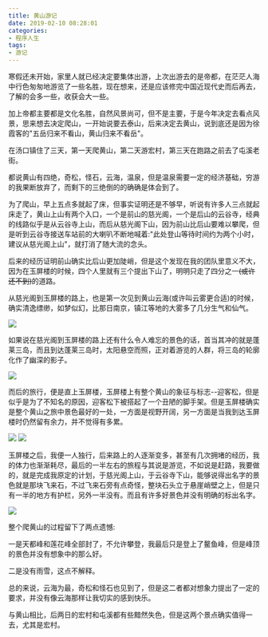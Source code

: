 ```yaml
---
title: 黄山游记
date: 2019-02-10 08:28:01
categories:
- 程序人生
tags:
- 游记
---
```


寒假还未开始，家里人就已经决定要集体出游，上次出游去的是帝都，在茫茫人海中行色匆匆地游览了一些名胜，现在想来，还是应该修完中国近现代史而后再去，了解的会多一些，收获会大一些。

加上帝都主要都是文化名胜，自然风景尚可，但不是主要，于是今年决定去看点风景，思来想去决定爬山，一开始说要去泰山，后来决定去黄山，说到底还是因为徐霞客的"五岳归来不看山，黄山归来不看岳"。

在汤口镇住了三天，第一天爬黄山，第二天游宏村，第三天在跑路之前去了屯溪老街。

都说黄山有四绝，奇松，怪石，云海，温泉，但是温泉需要一定的经济基础，穷游的我果断放弃了，而剩下的三绝倒的的确确是体会到了。

为了爬山，早上五点多就起了床，但事实证明还是不够早，听说有许多人三点就起床走了，黄山上山有两个入口，一个是前山的慈光阁，一个是后山的云谷寺，经典的线路似乎是从云谷寺上山，而后从慈光阁下山，因为前山比后山要难以攀爬，但是听到云谷寺接送车站前的大喇叭不断地喊着:"此处登山等待时间约为两个小时，建议从慈光阁上山"，就打消了随大流的念头。

后来的经历证明前山确实比后山更加陡峭，但是这个发现在我的团队里意义不大，因为在玉屏楼的时候，四个人里就有三个提出下山了，明明只走了四分之一~~(或许还不到)~~的道路。

从慈光阁到玉屏楼的路上，也是第一次见到黄山云海(或许叫云雾更合适)的时候，确实清逸缥缈，如梦似幻，比那日南京，镇江等地的大雾多了几分生气和仙气。

![](Cloud-Sea-1.jpg)

如果说在慈光阁到玉屏楼的路上还有什么令人难忘的景色的话，首当其冲的就是蓬莱三岛，而且到达蓬莱三岛时，太阳悬空而照，正对着游览的人群，将三岛的轮廓化作了幽深的影子。

![](Three-Islands.jpg)

而后的旅行，便是直上玉屏楼，玉屏楼上有整个黄山的象征与标志--迎客松，但是似乎是为了不知名的原因，迎客松下被搭起了一个丑陋的脚手架。但是玉屏楼确实是整个黄山之旅中景色最好的一处，一方面是视野开阔，另一方面是当我到达玉屏楼时仍然留有余力，并不觉得有多累。

![](Cloud-Sea-2.jpg)
![](Cloud-Sea-3.jpg)

玉屏楼之后，我便一人独行，后来路上的人逐渐变多，甚至有几次拥堵的经历，我的体力也渐渐耗尽，最后的一半左右的旅程与其说是游览，不如说是赶路，我要做的，就是完成我原定的计划，于慈光阁上山，于云谷寺下山，能够说得出名字的景色就是那块飞来石，不过飞来石旁有点奇怪，整块石头立于悬崖峭壁之上，但是只有一半的地方有护栏，另外一半没有。而且有许多好景色并没有明确的标出名字。

![](Cloud-Sea-4.jpg)

<!-- more -->
整个爬黄山的过程留下了两点遗憾:

一是天都峰和莲花峰全部封了，不允许攀登，我最后只是登上了鳌鱼峰，但是峰顶的景色并没有想象中的那么好。

二是没有雨雪，这点不解释。

总的来说，云海为最，奇松和怪石也见到了，但是这二者都对想象力提出了一定的要求，并没有像云海那样让我切实的感到快乐。

与黄山相比，后两日的宏村和屯溪都有些黯然失色，但是这两个景点确实值得一去，尤其是宏村。
